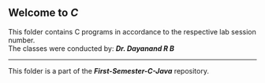 ## Welcome to ***C*** 
This folder contains C programs in accordance to the respective lab session number.
<br>
The classes were conducted by: ***Dr. Dayanand R B***

--- 


This folder is a part of the ***First-Semester-C-Java*** repository.


